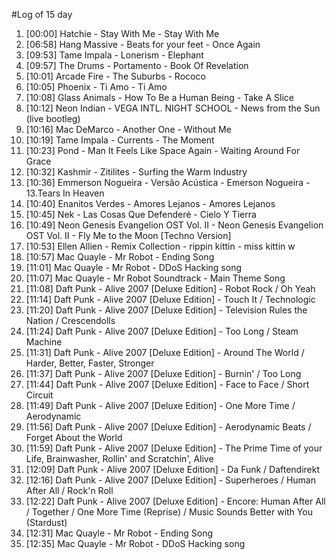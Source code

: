 #Log of 15 day

1. [00:00] Hatchie - Stay With Me - Stay With Me
1. [06:58] Hang Massive - Beats for your feet - Once Again
1. [09:53] Tame Impala - Lonerism - Elephant
1. [09:57] The Drums - Portamento - Book Of Revelation
1. [10:01] Arcade Fire - The Suburbs - Rococo
1. [10:05] Phoenix - Ti Amo - Ti Amo
1. [10:08] Glass Animals - How To Be a Human Being - Take A Slice
1. [10:12] Neon Indian - VEGA INTL. NIGHT SCHOOL - News from the Sun (live bootleg)
1. [10:16] Mac DeMarco - Another One - Without Me
1. [10:19] Tame Impala - Currents - The Moment
1. [10:23] Pond - Man It Feels Like Space Again - Waiting Around For Grace
1. [10:32] Kashmir - Zitilites - Surfing the Warm Industry
1. [10:36] Emmerson Nogueira - Versão Acústica - Emerson Nogueira - 13.Tears In Heaven
1. [10:40] Enanitos Verdes - Amores Lejanos - Amores Lejanos
1. [10:45] Nek - Las Cosas Que Defenderé - Cielo Y Tierra
1. [10:49] Neon Genesis Evangelion OST Vol. II - Neon Genesis Evangelion OST Vol. II - Fly Me to the Moon [Techno Version]
1. [10:53] Ellen Allien - Remix Collection - rippin kittin - miss kittin w
1. [10:57] Mac Quayle - Mr Robot - Ending Song
1. [11:01] Mac Quayle - Mr Robot - DDoS Hacking song
1. [11:07] Mac Quayle - Mr Robot Soundtrack - Main Theme Song
1. [11:08] Daft Punk - Alive 2007 [Deluxe Edition] - Robot Rock / Oh Yeah
1. [11:14] Daft Punk - Alive 2007 [Deluxe Edition] - Touch It / Technologic
1. [11:20] Daft Punk - Alive 2007 [Deluxe Edition] - Television Rules the Nation / Crescendolls
1. [11:24] Daft Punk - Alive 2007 [Deluxe Edition] - Too Long / Steam Machine
1. [11:31] Daft Punk - Alive 2007 [Deluxe Edition] - Around The World / Harder, Better, Faster, Stronger
1. [11:37] Daft Punk - Alive 2007 [Deluxe Edition] - Burnin' / Too Long
1. [11:44] Daft Punk - Alive 2007 [Deluxe Edition] - Face to Face / Short Circuit
1. [11:49] Daft Punk - Alive 2007 [Deluxe Edition] - One More Time / Aerodynamic
1. [11:56] Daft Punk - Alive 2007 [Deluxe Edition] - Aerodynamic Beats / Forget About the World
1. [11:59] Daft Punk - Alive 2007 [Deluxe Edition] - The Prime Time of your Life, Brainwasher, Rollin' and Scratchin', Alive
1. [12:09] Daft Punk - Alive 2007 [Deluxe Edition] - Da Funk / Daftendirekt
1. [12:16] Daft Punk - Alive 2007 [Deluxe Edition] - Superheroes / Human After All / Rock'n Roll
1. [12:22] Daft Punk - Alive 2007 [Deluxe Edition] - Encore: Human After All / Together / One More Time (Reprise) / Music Sounds Better with You (Stardust)
1. [12:31] Mac Quayle - Mr Robot - Ending Song
1. [12:35] Mac Quayle - Mr Robot - DDoS Hacking song
